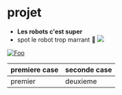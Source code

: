 # projet
- **Les robots c'est super**
- spot le robot trop marrant :star_struck:
[<img src="http://www.google.com.au/images/nav_logo7.png">](http://google.com.au/)

[![Foo](http://www.google.com.au/images/nav_logo7.png)](http://google.com.au/)

| premiere case | seconde case |
| ------------- | ------------ |
|    premier    |   deuxieme   |